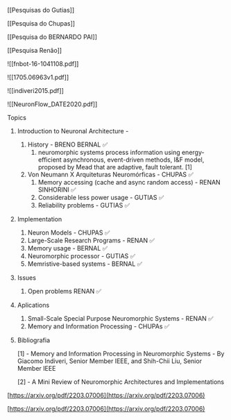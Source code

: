[[Pesquisas do Gutias]]

[[Pesquisa do Chupas]]

[[Pesquisa do BERNARDO PAI]]

[[Pesquisa Renão]]

![[fnbot-16-1041108.pdf]]

![[1705.06963v1.pdf]]

![[indiveri2015.pdf]]

![[NeuronFlow_DATE2020.pdf]]

Topics

1. Introduction to Neuronal Architecture -
    1. History - BRENO BERNAL ✅
        1. neuromorphic systems process information using energy-efficient asynchronous, event-driven methods, I&F model, proposed by Mead that are adaptive, fault tolerant. [1]
    2. Von Neumann X Arquiteturas Neuromórficas - CHUPAS ✅
        1. Memory accessing (cache and async random access) - RENAN SINHORINI ✅
        2. Considerable less power usage - GUTIAS ✅
        3. Reliability problems - GUTIAS ✅
2. Implementation
    1. Neuron Models - CHUPAS ✅
    2. Large-Scale Research Programs - RENAN ✅
    3. Memory usage - BERNAL ✅
    4. Neuromorphic processor - GUTIAS ✅
    5. Memristive-based systems - BERNAL ✅
3. Issues
    1. Open problems RENAN ✅
4. Aplications
    
    1. Small-Scale Special Purpose Neuromorphic Systems - RENAN ✅
    2. Memory and Information Processing - CHUPAs ✅
    
      
    
5. Bibliografia
    
    [1] - Memory and Information Processing in Neuromorphic Systems - By Giacomo Indiveri, Senior Member IEEE, and Shih-Chii Liu, Senior Member IEEE
    
    [2] - A Mini Review of Neuromorphic Architectures and Implementations
    

[https://arxiv.org/pdf/2203.07006](https://arxiv.org/pdf/2203.07006)

[https://arxiv.org/pdf/2203.07006](https://arxiv.org/pdf/2203.07006)